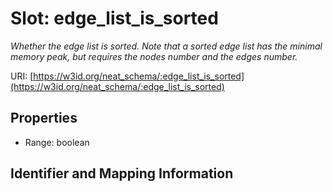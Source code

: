 # Slot: edge_list_is_sorted
_Whether the edge list is sorted. Note that a sorted edge list has the minimal memory peak, but requires the nodes number and the edges number._


URI: [https://w3id.org/neat_schema/:edge_list_is_sorted](https://w3id.org/neat_schema/:edge_list_is_sorted)



<!-- no inheritance hierarchy -->


## Properties

 * Range: boolean



## Identifier and Mapping Information





